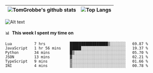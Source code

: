 |![TomGrobbe's github stats](https://github-readme-stats.vercel.app/api?username=egerdnc&count_private=true&show_icons=true&theme=dracula&disable_animations=true&include_all_commits=true)|![Top Langs](https://github-readme-stats.vercel.app/api/top-langs/?username=egerdnc&theme=dracula&langs_count=10&layout=compact)|
|:-:|:-:|

![Alt text](https://spotify-recently-played-readme.vercel.app/api?user=i4a9i8pn8x8vvskq8v52yhckr)
<br>
<br>
📊 &nbsp;**This week I spent my time on**
<!--START_SECTION:waka-->

```text
Lua          7 hrs           █████████████████▒░░░░░░░   69.87 %
JavaScript   1 hr 56 mins    █████░░░░░░░░░░░░░░░░░░░░   19.37 %
Python       34 mins         █▒░░░░░░░░░░░░░░░░░░░░░░░   05.70 %
JSON         13 mins         ▓░░░░░░░░░░░░░░░░░░░░░░░░   02.21 %
TypeScript   9 mins          ▒░░░░░░░░░░░░░░░░░░░░░░░░   01.66 %
INI          4 mins          ▒░░░░░░░░░░░░░░░░░░░░░░░░   00.78 %
```

<!--END_SECTION:waka-->
